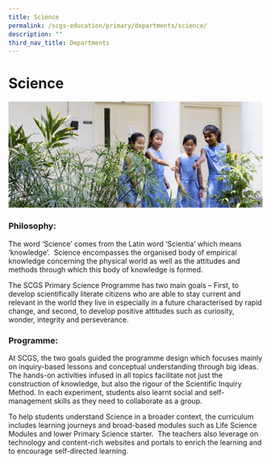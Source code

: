 ```yaml
---
title: Science
permalink: /scgs-education/primary/departments/science/
description: ""
third_nav_title: Departments
---
```

# **Science**

![](/images/0137.jpg)

### Philosophy:

The word ‘Science’ comes from the Latin word ‘Scientia’ which means ‘knowledge’.  Science encompasses the organised body of empirical knowledge concerning the physical world as well as the attitudes and methods through which this body of knowledge is formed.

The SCGS Primary Science Programme has two main goals – First, to develop scientifically literate citizens who are able to stay current and relevant in the world they live in especially in a future characterised by rapid change, and second, to develop positive attitudes such as curiosity, wonder, integrity and perseverance.

### Programme:

At SCGS, the two goals guided the programme design which focuses mainly on inquiry-based lessons and conceptual understanding through big ideas. The hands-on activities infused in all topics facilitate not just the construction of knowledge, but also the rigour of the Scientific Inquiry Method. In each experiment, students also learnt social and self-management skills as they need to collaborate as a group.

To help students understand Science in a broader context, the curriculum includes learning journeys and broad-based modules such as Life Science Modules and lower Primary Science starter.  The teachers also leverage on technology and content-rich websites and portals to enrich the learning and to encourage self-directed learning.